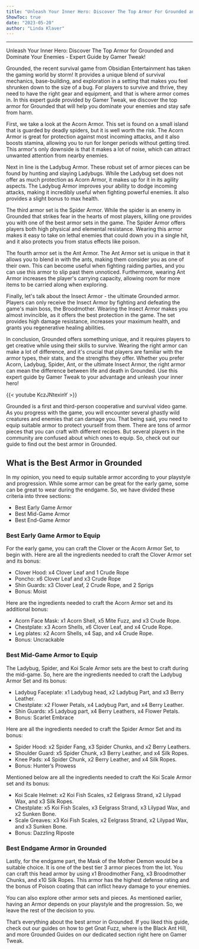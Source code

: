 ```yaml
---
title: "Unleash Your Inner Hero: Discover The Top Armor For Grounded and Dominate Your Enemies - Expert Guide by Gamer Tweak!"
ShowToc: true 
date: "2023-05-20"
author: "Linda Klaver"
---
```

*****
Unleash Your Inner Hero: Discover The Top Armor for Grounded and Dominate Your Enemies - Expert Guide by Gamer Tweak!

Grounded, the recent survival game from Obsidian Entertainment has taken the gaming world by storm! It provides a unique blend of survival mechanics, base-building, and exploration in a setting that makes you feel shrunken down to the size of a bug. For players to survive and thrive, they need to have the right gear and equipment, and that is where armor comes in. In this expert guide provided by Gamer Tweak, we discover the top armor for Grounded that will help you dominate your enemies and stay safe from harm.

First, we take a look at the Acorn Armor. This set is found on a small island that is guarded by deadly spiders, but it is well worth the risk. The Acorn Armor is great for protection against most incoming attacks, and it also boosts stamina, allowing you to run for longer periods without getting tired. This armor's only downside is that it makes a lot of noise, which can attract unwanted attention from nearby enemies.

Next in line is the Ladybug Armor. These robust set of armor pieces can be found by hunting and slaying Ladybugs. While the Ladybug set does not offer as much protection as Acorn Armor, it makes up for it in its agility aspects. The Ladybug Armor improves your ability to dodge incoming attacks, making it incredibly useful when fighting powerful enemies. It also provides a slight bonus to max health.

The third armor set is the Spider Armor. While the spider is an enemy in Grounded that strikes fear in the hearts of most players, killing one provides you with one of the best armor sets in the game. The Spider Armor offers players both high physical and elemental resistance. Wearing this armor makes it easy to take on lethal enemies that could down you in a single hit, and it also protects you from status effects like poison.

The fourth armor set is the Ant Armor. The Ant Armor set is unique in that it allows you to blend in with the ants, making them consider you as one of their own. This can become useful when fighting raiding parties, and you can use this armor to slip past them unnoticed. Furthermore, wearing Ant Armor increases the player's carrying capacity, allowing room for more items to be carried along when exploring.

Finally, let's talk about the Insect Armor - the ultimate Grounded armor. Players can only receive the Insect Armor by fighting and defeating the game's main boss, the Broodmother. Wearing the Insect Armor makes you almost invincible, as it offers the best protection in the game. The set provides high damage resistance, increases your maximum health, and grants you regenerative healing abilities.

In conclusion, Grounded offers something unique, and it requires players to get creative while using their skills to survive. Wearing the right armor can make a lot of difference, and it's crucial that players are familiar with the armor types, their stats, and the strengths they offer. Whether you prefer Acorn, Ladybug, Spider, Ant, or the ultimate Insect Armor, the right armor can mean the difference between life and death in Grounded. Use this expert guide by Gamer Tweak to your advantage and unleash your inner hero!

{{< youtube KczJNtexinY >}} 



Grounded is a first and third-person cooperative and survival video game. As you progress with the game, you will encounter several ghastly wild creatures and enemies that can damage you. That being said, you need to equip suitable armor to protect yourself from them. There are tons of armor pieces that you can craft with different recipes. But several players in the community are confused about which ones to equip. So, check out our guide to find out the best armor in Grounded.
 
## What is the Best Armor in Grounded
 
In my opinion, you need to equip suitable armor according to your playstyle and progression. While some armor can be great for the early game, some can be great to wear during the endgame. So, we have divided these criteria into three sections:
 
- Best Early Game Armor
 - Best Mid-Game Armor
 - Best End-Game Armor

 
### Best Early Game Armor to Equip
 
For the early game, you can craft the Clover or the Acorn Armor Set, to begin with. Here are all the ingredients needed to craft the Clover Armor set and its bonus:
 
- Clover Hood: x4 Clover Leaf and 1 Crude Rope
 - Poncho: x6 Clover Leaf and x3 Crude Rope
 - Shin Guards: x3 Clover Leaf, 2 Crude Rope, and 2 Sprigs
 - Bonus: Moist

 
Here are the ingredients needed to craft the Acorn Armor set and its additional bonus:
 
- Acorn Face Mask: x1 Acorn Shell, x5 Mite Fuzz, and x3 Crude Rope.
 - Chestplate: x3 Acorn Shells, x6 Clover Leaf, and x4 Crude Rope.
 - Leg plates: x2 Acorn Shells, x4 Sap, and x4 Crude Rope.
 - Bonus: Uncrackable

 

 
### Best Mid-Game Armor to Equip
 
The Ladybug, Spider, and Koi Scale Armor sets are the best to craft during the mid-game. So, here are the ingredients needed to craft the Ladybug Armor Set and its bonus:
 
- Ladybug Faceplate: x1 Ladybug head, x2 Ladybug Part, and x3 Berry Leather.
 - Chestplate: x2 Flower Petals, x4 Ladybug Part, and x4 Berry Leather.
 - Shin Guards: x5 Ladybug part, x4 Berry Leathers, x4 Flower Petals.
 - Bonus: Scarlet Embrace

 
Here are all the ingredients needed to craft the Spider Armor Set and its bonus:
 
- Spider Hood: x2 Spider Fang, x3 Spider Chunks, and x2 Berry Leathers.
 - Shoulder Guard: x5 Spider Chunk, x3 Berry Leather, and x4 Silk Ropes.
 - Knee Pads: x4 Spider Chunk, x2 Berry Leather, and x4 Silk Ropes.
 - Bonus: Hunter’s Prowess

 
Mentioned below are all the ingredients needed to craft the Koi Scale Armor set and its bonus:
 
- Koi Scale Helmet: x2 Koi Fish Scales, x2 Eelgrass Strand, x2 Lilypad Wax, and x3 Silk Ropes.
 - Chestplate: x5 Koi Fish Scales, x3 Eelgrass Strand, x3 Lilypad Wax, and x2 Sunken Bone.
 - Scale Greaves: x3 Koi Fish Scales, x2 Eelgrass Strand, x2 Lilypad Wax, and x3 Sunken Bone.
 - Bonus: Dazzling Riposte

 
### Best Endgame Armor in Grounded
 
Lastly, for the endgame part, the Mask of the Mother Demon would be a suitable choice. It is one of the best tier 3 armor pieces from the lot. You can craft this head armor by using x1 Broodmother Fang, x3 Broodmother Chunks, and x10 Silk Ropes. This armor has the highest defense rating and the bonus of Poison coating that can inflict heavy damage to your enemies.
 
You can also explore other armor sets and pieces. As mentioned earlier, having an Armor depends on your playstyle and the progression. So, we leave the rest of the decision to you.
 
That’s everything about the best armor in Grounded. If you liked this guide, check out our guides on how to get Gnat Fuzz, where is the Black Ant Hill, and more Grounded Guides on our dedicated section right here on Gamer Tweak.




